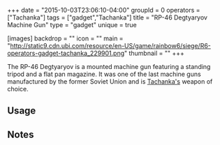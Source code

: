 +++
date = "2015-10-03T23:06:10-04:00"
groupId = 0
operators = ["Tachanka"]
tags = ["gadget","Tachanka"]
title = "RP-46 Degtyaryov Machine Gun"
type = "gadget"
unique = true

[images]
  backdrop = ""
  icon = ""
  main = "http://static9.cdn.ubi.com/resource/en-US/game/rainbow6/siege/R6-operators-gadget-tachanka_229901.png"
  thumbnail = ""
+++

The RP-46 Degtyaryov is a mounted machine gun featuring a standing tripod and a flat pan magazine. It
was one of the last machine guns manufactured by the former Soviet Union and is [Tachanka's]() weapon of choice.

## Usage

## Notes
